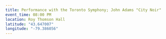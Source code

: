 ```yaml
---
title: Performance with the Toronto Symphony; John Adams "City Noir"
event_time: 08:00 PM
location: Roy Thomson Hall
latitude: "43.647007"
longitude: "-79.386056"
---
```

